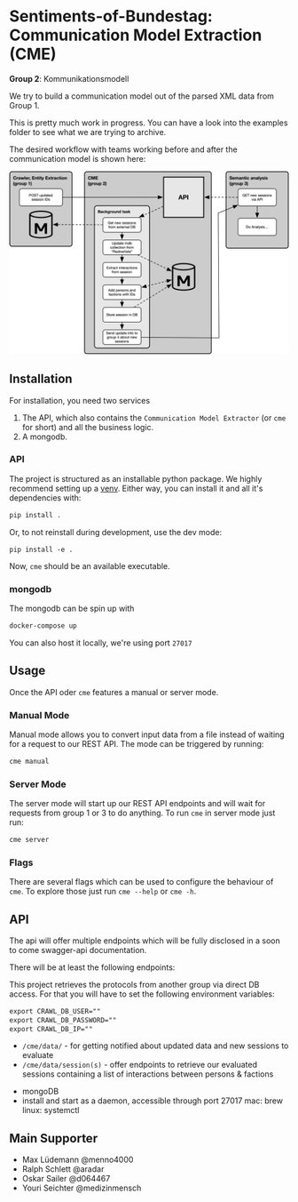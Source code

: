 # Sentiments-of-Bundestag: Communication Model Extraction (CME)

**Group 2**: Kommunikationsmodell

We try to build a communication model out of the parsed XML data from Group 1.

This is pretty much work in progress. You can have a look into the examples folder to see what we are trying to archive.

The desired workflow with teams working before and after the communication model is shown here:

![Ablaufdiagramm](./resources/Ablaufdiagramm.jpg)

## Installation

For installation, you need two services
1. The API, which also contains the `Communication Model Extractor` (or `cme` for short) and all the business logic.
2. A mongodb.

### API

The project is structured as an installable python package. We highly recommend setting up a 
[venv](https://docs.python.org/3/library/venv.html). Either way, you can install it and all it's dependencies with:
```bash
pip install .
```

Or, to not reinstall during development, use the dev mode:
```
pip install -e .
```

Now, `cme` should be an available executable. 

### mongodb

The mongodb can be spin up with
```bash
docker-compose up
``` 

You can also host it locally, we're using port `27017`
## Usage

Once the API oder `cme` features a manual or server mode.

### Manual Mode

Manual mode allows you to convert input data from a file instead of waiting for a request to our REST API. The mode can 
be triggered by running: 
```bash
cme manual
```

### Server Mode
The server mode will start up our REST API endpoints and will wait for requests from group 1 or 3 
to do anything. To run `cme` in server mode just run:
```bash
cme server
```

### Flags
There are several flags which can be used to configure the behaviour of `cme`. To explore those 
just run `cme --help` or `cme -h`.

## API

The api will offer multiple endpoints which will be fully disclosed in a soon to come swagger-api documentation.

There will be at least the following endpoints:


This project retrieves the protocols from another group via direct DB access. For that you will have to set the following environment variables:
```
export CRAWL_DB_USER=""
export CRAWL_DB_PASSWORD=""
export CRAWL_DB_IP=""
``` 

* `/cme/data/` - for getting notified about updated data and new sessions to evaluate
* `/cme/data/session(s)` - offer endpoints to retrieve our evaluated sessions containing a list of interactions between
 persons & factions 

- mongoDB
- install and start as a daemon, accessible through port 27017 
    mac: brew
    linux: systemctl

## Main Supporter

* Max Lüdemann @menno4000
* Ralph Schlett @aradar
* Oskar Sailer @d064467
* Youri Seichter @medizinmensch
